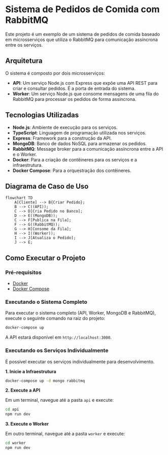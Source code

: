 
# Sistema de Pedidos de Comida com RabbitMQ

Este projeto é um exemplo de um sistema de pedidos de comida baseado em microsserviços que utiliza o RabbitMQ para comunicação assíncrona entre os serviços.

## Arquitetura

O sistema é composto por dois microsserviços:

*   **API**: Um serviço Node.js com Express que expõe uma API REST para criar e consultar pedidos. É a porta de entrada do sistema.
*   **Worker**: Um serviço Node.js que consome mensagens de uma fila do RabbitMQ para processar os pedidos de forma assíncrona.

## Tecnologias Utilizadas

*   **Node.js**: Ambiente de execução para os serviços.
*   **TypeScript**: Linguagem de programação utilizada nos serviços.
*   **Express**: Framework para a construção da API.
*   **MongoDB**: Banco de dados NoSQL para armazenar os pedidos.
*   **RabbitMQ**: Message broker para a comunicação assíncrona entre a API e o Worker.
*   **Docker**: Para a criação de contêineres para os serviços e a infraestrutura.
*   **Docker Compose**: Para a orquestração dos contêineres.

## Diagrama de Caso de Uso

```mermaid
flowchart TD
    A[Cliente] --> B{Criar Pedido};
    B --> C((API));
    C --> D[Cria Pedido no Banco];
    D --> E((MongoDB));
    C --> F[Publica na Fila];
    F --> G((RabbitMQ));
    G --> H[Consome da Fila];
    H --> I((Worker));
    I --> J[Atualiza o Pedido];
    J --> E;
```

## Como Executar o Projeto

### Pré-requisitos

*   [Docker](https://www.docker.com/get-started)
*   [Docker Compose](https://docs.docker.com/compose/install/)

### Executando o Sistema Completo

Para executar o sistema completo (API, Worker, MongoDB e RabbitMQ), execute o seguinte comando na raiz do projeto:

```bash
docker-compose up
```

A API estará disponível em `http://localhost:3000`.

### Executando os Serviços Individualmente

É possível executar os serviços individualmente para desenvolvimento.

**1. Inicie a Infraestrutura**

```bash
docker-compose up -d mongo rabbitmq
```

**2. Execute a API**

Em um terminal, navegue até a pasta `api` e execute:

```bash
cd api
npm run dev
```

**3. Execute o Worker**

Em outro terminal, navegue até a pasta `worker` e execute:

```bash
cd worker
npm run dev
```
